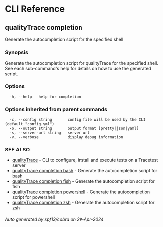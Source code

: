 # CLI Reference
## qualityTrace completion

Generate the autocompletion script for the specified shell

### Synopsis

Generate the autocompletion script for qualityTrace for the specified shell.
See each sub-command's help for details on how to use the generated script.


### Options

```
  -h, --help   help for completion
```

### Options inherited from parent commands

```
  -c, --config string       config file will be used by the CLI (default "config.yml")
  -o, --output string       output format [pretty|json|yaml]
  -s, --server-url string   server url
  -v, --verbose             display debug information
```

### SEE ALSO

* [qualityTrace](qualityTrace.md)	 - CLI to configure, install and execute tests on a Tracetest server
* [qualityTrace completion bash](qualityTrace_completion_bash.md)	 - Generate the autocompletion script for bash
* [qualityTrace completion fish](qualityTrace_completion_fish.md)	 - Generate the autocompletion script for fish
* [qualityTrace completion powershell](qualityTrace_completion_powershell.md)	 - Generate the autocompletion script for powershell
* [qualityTrace completion zsh](qualityTrace_completion_zsh.md)	 - Generate the autocompletion script for zsh

###### Auto generated by spf13/cobra on 29-Apr-2024
